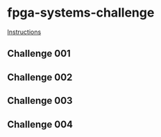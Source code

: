 # fpga-systems-challenge

 [Instructions](https://fpga-systems.ru/fpga-systems-challenge)

## Challenge 001

## Challenge 002

## Challenge 003

## Challenge 004